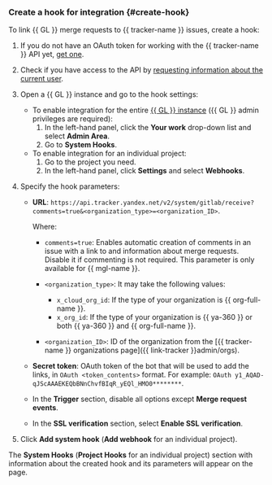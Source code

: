 ### Create a hook for integration {#create-hook}

To link {{ GL }} merge requests to {{ tracker-name }} issues, create a hook:

1. If you do not have an OAuth token for working with the {{ tracker-name }} API yet, [get one](../../tracker/concepts/access.md#section_about_OAuth).
1. Check if you have access to the API by [requesting information about the current user](../../tracker/get-user-info.md).
1. Open a {{ GL }} instance and go to the hook settings:
    * To enable integration for the entire [{{ GL }} instance](../../managed-gitlab/concepts/index.md) ({{ GL }} admin privileges are required):
        1. In the left-hand panel, click the **Your work** drop-down list and select **Admin Area**.
        1. Go to **System Hooks**.
    * To enable integration for an individual project:
        1. Go to the project you need.
        1. In the left-hand panel, click **Settings** and select **Webhooks**.
1. Specify the hook parameters:
    * **URL**: `https://api.tracker.yandex.net/v2/system/gitlab/receive?comments=true&<organization_type>=<organization_ID>`.

       Where:

        * `comments=true`: Enables automatic creation of comments in an issue with a link to and information about merge requests. Disable it if commenting is not required. This parameter is only available for {{ mgl-name }}.
        * `<organization_type>`: It may take the following values:

            * `x_cloud_org_id`: If the type of your organization is {{ org-full-name }}.
            * `x_org_id`: If the type of your organization is {{ ya-360 }} or both {{ ya-360 }} and {{ org-full-name }}.

        * `<organization_ID>`: ID of the organization from the [{{ tracker-name }} organizations page]({{ link-tracker }}admin/orgs).

    * **Secret token**: OAuth token of the bot that will be used to add the links, in `OAuth <token_contents>` format.
      For example: `OAuth y1_AQAD-qJScAAAEKEQbBNnChvfBIqR_yEQl_HMO0********`.
    * In the **Trigger** section, disable all options except **Merge request events**.
    * In the **SSL verification** section, select **Enable SSL verification**.

1. Click **Add system hook** (**Add webhook** for an individual project).

The **System Hooks** (**Project Hooks** for an individual project) section with information about the created hook and its parameters will appear on the page.
